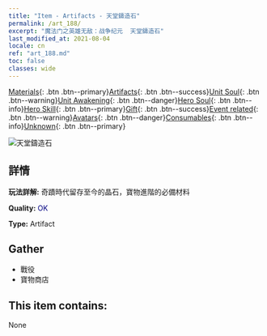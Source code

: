```yaml
---
title: "Item - Artifacts - 天堂鑄造石"
permalink: /art_188/
excerpt: "魔法门之英雄无敌：战争纪元  天堂鑄造石"
last_modified_at: 2021-08-04
locale: cn
ref: "art_188.md"
toc: false
classes: wide
---
```

 [Materials](/ItemsCN/){: .btn .btn--primary}[Artifacts](/ItemsCN/Artifacts/){: .btn .btn--success}[Unit Soul](/ItemsCN/UnitSoul/){: .btn .btn--warning}[Unit Awakening](/ItemsCN/UnitAwakening/){: .btn .btn--danger}[Hero Soul](/ItemsCN/HeroSoul/){: .btn .btn--info}[Hero Skill](/ItemsCN/HeroSkill/){: .btn .btn--primary}[Gift](/ItemsCN/Gift/){: .btn .btn--success}[Event related](/ItemsCN/Events/){: .btn .btn--warning}[Avatars](/ItemsCN/Avatars/){: .btn .btn--danger}[Consumables](/ItemsCN/Consumables/){: .btn .btn--info}[Unknown](/ItemsCN/Unknown/){: .btn .btn--primary}

 ![天堂鑄造石](/images/t/artifact_41001.png)

## 詳情
 **玩法詳解:** 奇蹟時代留存至今的晶石，寶物進階的必備材料

 **Quality:** <span style="color: #000080">OK</span>

 **Type:** Artifact

## Gather

*    戰役 
*    寶物商店 

## This item contains:

  None

